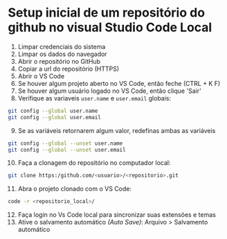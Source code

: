 # Setup inicial de um repositório do github no visual Studio Code Local

1. Limpar credenciais do sistema 
2. Limpar os dados do navegador 
3. Abrir o repositório no GitHub
4. Copiar a url do repositório (HTTPS)
5. Abrir o VS Code
6. Se houver algum projeto aberto no VS Code, então feche (CTRL + K F)
7. Se houver algum usuário logado no VS Code, então clique 'Sair'
8. Verifique as variaveis `user.name` e `user.email` globais:
~~~bash
git config --global user.name
git config --global user.email
~~~
9. Se as variáveis retornarem algum valor, redefinas ambas as variáveis 
~~~bash
git config --global --unset user.name
git config --global --unset user.email
~~~
10. Faça a clonagem do repositório no computador local:
~~~bash
git clone https:/github.com/<usuario>/<repositorio>.git
~~~
11. Abra o projeto clonado com o VS Code:
~~~bash
code -r <repositorio_local>/
~~~
12. Faça login no Vs Code local para sincronizar suas extensões e temas
13. Ative o salvamento automático _(Auto Save)_: Arquivo > Salvamento automático